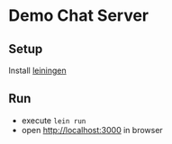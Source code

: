 # Demo Chat Server

## Setup

Install [leiningen](https://leiningen.org/)

## Run

 * execute `lein run`
 * open [http://localhost:3000](http://localhost:3000) in browser
